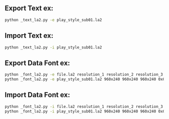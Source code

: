 ## Export Text ex:
```bash
python _text_la2.py -e play_style_sub01.la2
```
## Import Text ex:
```bash
python _text_la2.py -i play_style_sub01.la2
```
## Export Data Font ex:
```bash
python _font_la2.py -e file.la2 resolution_1 resolution_2 resolution_3 resolution_4 resolution_5 resolution_6 resolution_7 resolution_8 resolution_9
python _font_la2.py -e play_style_sub01.la2 960x240 960x240 960x240 0x0 0x0 0x0 0x0 0x0 0x0
```
## Import Data Font ex:
```bash
python _font_la2.py -i file.la2 resolution_1 resolution_2 resolution_3 resolution_4 resolution_5 resolution_6 resolution_7 resolution_8 resolution_9
python _font_la2.py -i play_style_sub01.la2 960x240 960x240 960x240 0x0 0x0 0x0 0x0 0x0 0x0
```
